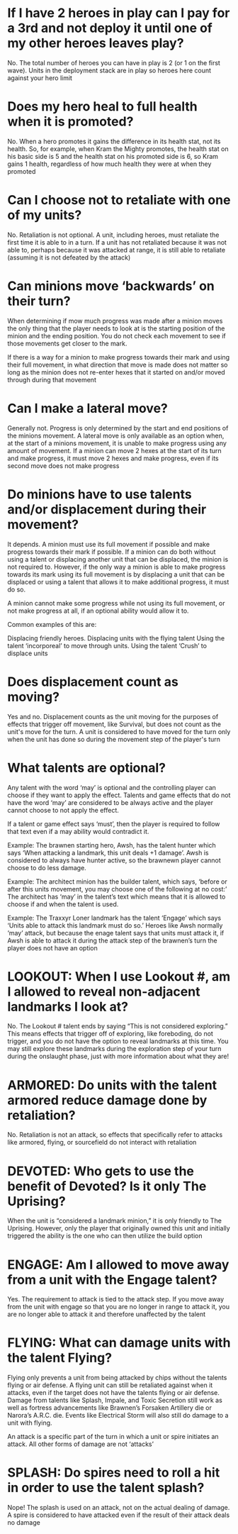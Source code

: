 # If I have 2 heroes in play can I pay for a 3rd and not deploy it until one of my other heroes leaves play?

No. The total number of heroes you can have in play is 2 (or 1 on the first wave). Units in the
deployment stack are in play so heroes here count against your hero limit

# Does my hero heal to full health when it is promoted?

No. When a hero promotes it gains the difference in its health stat, not its health. So, for
example, when Kram the Mighty promotes, the health stat on his basic side is 5 and the health stat
on his promoted side is 6, so Kram gains 1 health, regardless of how much health they were at when
they promoted

# Can I choose not to retaliate with one of my units?

No. Retaliation is not optional. A unit, including heroes, must retaliate the first time it is able
to in a turn. If a unit has not retaliated because it was not able to, perhaps because it was
attacked at range, it is still able to retaliate (assuming it is not defeated by the attack)

# Can minions move ‘backwards’ on their turn?

When determining if mow much progress was made after a minion moves the only thing that the player
needs to look at is the starting position of the minion and the ending position. You do not check
each movement to see if those movements get closer to the mark.

If there is a way for a minion to make progress towards their mark and using their full movement, in
what direction that move is made does not matter so long as the minion does not re-enter hexes that
it started on and/or moved through during that movement

# Can I make a lateral move?

Generally not. Progress is only determined by the start and end positions of the minions movement. A
lateral move is only available as an option when, at the start of a minions movement, it is unable
to make progress using any amount of movement. If a minion can move 2 hexes at the start of its turn
and make progress, it must move 2 hexes and make progress, even if its second move does not make
progress

# Do minions have to use talents and/or displacement during their movement?

It depends. A minion must use its full movement if possible and make progress towards their mark if
possible. If a minion can do both without using a talent or displacing another unit that can be
displaced, the minion is not required to. However, if the only way a minion is able to make progress
towards its mark using its full movement is by displacing a unit that can be displaced or using a
talent that allows it to make additional progress, it must do so.

A minion cannot make some progress while not using its full movement, or not make progress at all,
if an optional ability would allow it to.

Common examples of this are:

Displacing friendly heroes. Displacing units with the flying talent Using the talent ‘incorporeal’
to move through units. Using the talent ‘Crush’ to displace units

# Does displacement count as moving?

Yes and no. Displacement counts as the unit moving for the purposes of effects that trigger off
movement, like Survival, but does not count as the unit's move for the turn. A unit is considered to
have moved for the turn only when the unit has done so during the movement step of the player's turn

# What talents are optional?

Any talent with the word ‘may’ is optional and the controlling player can choose if they want to
apply the effect. Talents and game effects that do not have the word ‘may’ are considered to be
always active and the player cannot choose to not apply the effect.

If a talent or game effect says ‘must’, then the player is required to follow that text even if a
may ability would contradict it.

Example: The brawnen starting hero, Awsh, has the talent hunter which says ‘When attacking a
landmark, this unit deals +1 damage’. Awsh is considered to always have hunter active, so the
brawnewn player cannot choose to do less damage.

Example: The architect minion has the builder talent, which says, ‘before or after this units
movement, you may choose one of the following at no cost:’ The architect has ‘may’ in the talent’s
text which means that it is allowed to choose if and when the talent is used.

Example: The Traxxyr Loner landmark has the talent ‘Engage’ which says ‘Units able to attack this
landmark must do so.’ Heroes like Awsh normally ‘may’ attack, but because the enage talent says that
units must attack it, if Awsh is able to attack it during the attack step of the brawnen’s turn the
player does not have an option

# LOOKOUT: When I use Lookout #, am I allowed to reveal non-adjacent landmarks I look at?

No. The Lookout # talent ends by saying “This is not considered exploring.” This means effects that
trigger off of exploring, like foreboding, do not trigger, and you do not have the option to reveal
landmarks at this time. You may still explore these landmarks during the exploration step of your
turn during the onslaught phase, just with more information about what they are!

# ARMORED: Do units with the talent armored reduce damage done by retaliation?

No. Retaliation is not an attack, so effects that specifically refer to attacks like armored,
flying, or sourcefield do not interact with retaliation

# DEVOTED: Who gets to use the benefit of Devoted? Is it only The Uprising?

When the unit is “considered a landmark minion,” it is only friendly to The Uprising. However, only
the player that originally owned this unit and initially triggered the ability is the one who can
then utilize the build option

# ENGAGE: Am I allowed to move away from a unit with the Engage talent?

Yes. The requirement to attack is tied to the attack step. If you move away from the unit with
engage so that you are no longer in range to attack it, you are no longer able to attack it and
therefore unaffected by the talent

# FLYING: What can damage units with the talent Flying?

Flying only prevents a unit from being attacked by chips without the talents flying or air defense.
A flying unit can still be retaliated against when it attacks, even if the target does not have the
talents flying or air defense. Damage from talents like Splash, Impale, and Toxic Secretion still
work as well as fortress advancements like Brawnen’s Forsaken Artillery die or Narora’s A.R.C. die.
Events like Electrical Storm will also still do damage to a unit with flying.

An attack is a specific part of the turn in which a unit or spire initiates an attack. All other
forms of damage are not ‘attacks’

# SPLASH: Do spires need to roll a hit in order to use the talent splash?

Nope! The splash is used on an attack, not on the actual dealing of damage. A spire is considered to
have attacked even if the result of their attack deals no damage
